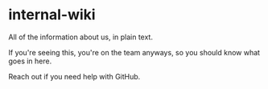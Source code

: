 # internal-wiki
All of the information about us, in plain text.

If you're seeing this, you're on the team anyways, so you should know what goes in here.

Reach out if you need help with GitHub.
